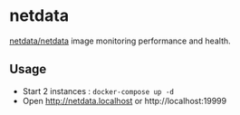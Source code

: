 # netdata

[netdata/netdata](https://hub.docker.com/r/netdata/netdata) image monitoring performance and health.

## Usage

* Start 2 instances : `docker-compose up -d`
* Open http://netdata.localhost or http://localhost:19999

